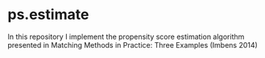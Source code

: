 # ps.estimate
In this repository I implement the propensity score estimation algorithm presented in Matching Methods in Practice: Three Examples (Imbens 2014) 
